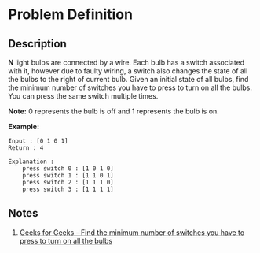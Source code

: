 # Problem Definition

## Description

**N** light bulbs are connected by a wire. Each bulb has a switch associated with it, however due to faulty wiring, a switch also changes the state of all the bulbs to the right of current bulb. Given an initial state of all bulbs, find the minimum number of switches you have to press to turn on all the bulbs. You can press the same switch multiple times.

**Note:** 0 represents the bulb is off and 1 represents the bulb is on.

**Example:**

```text
Input : [0 1 0 1]
Return : 4

Explanation :
    press switch 0 : [1 0 1 0]
    press switch 1 : [1 1 0 1]
    press switch 2 : [1 1 1 0]
    press switch 3 : [1 1 1 1]
```

## Notes

1. [Geeks for Geeks - Find the minimum number of switches you have to press to turn on all the bulbs](http://qa.geeksforgeeks.org/4118/find-the-minimum-number-switches-you-have-press-turn-all-bulbs)